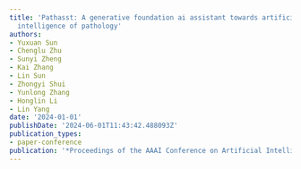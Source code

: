 ```yaml
---
title: 'Pathasst: A generative foundation ai assistant towards artificial general
  intelligence of pathology'
authors:
- Yuxuan Sun
- Chenglu Zhu
- Sunyi Zheng
- Kai Zhang
- Lin Sun
- Zhongyi Shui
- Yunlong Zhang
- Honglin Li
- Lin Yang
date: '2024-01-01'
publishDate: '2024-06-01T11:43:42.488093Z'
publication_types:
- paper-conference
publication: '*Proceedings of the AAAI Conference on Artificial Intelligence*'
---
```

